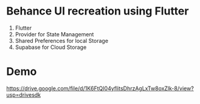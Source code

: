 # Behance UI recreation using Flutter
1. Flutter
2. Provider for State Management
3. Shared Preferences for local Storage
4. Supabase for Cloud Storage

# Demo
https://drive.google.com/file/d/1K6FtQI04yflitsDhrzAgLxTw8oxZlk-8/view?usp=drivesdk

